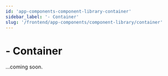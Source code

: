 ```yaml
---
id: 'app-components-component-library-container'
sidebar_label: '- Container'
slug: '/frontend/app-components/component-library/container'
---
```


# - Container

...coming soon.
